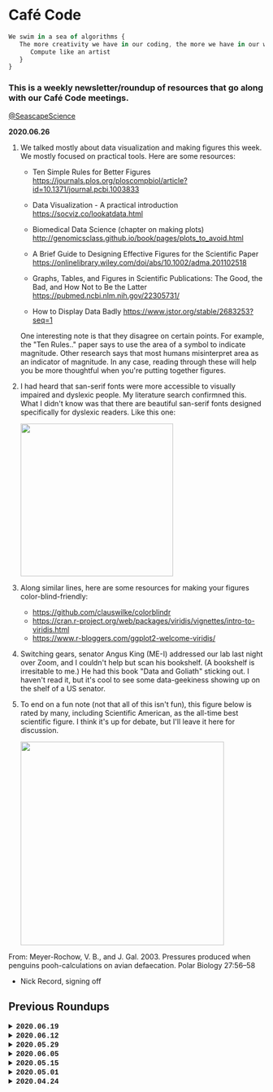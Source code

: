 # Café Code

```javascript
We swim in a sea of algorithms {
   The more creativity we have in our coding, the more we have in our world {
      Compute like an artist
   }
}
```

### This is a weekly newsletter/roundup of resources that go along with our Café Code meetings.  
[@SeascapeScience](https://twitter.com/seascapescience)

**2020.06.26**

1. We talked mostly about data visualization and making figures this week. We mostly focused on practical tools. Here are some resources:
   
   - Ten Simple Rules for Better Figures 
   https://journals.plos.org/ploscompbiol/article?id=10.1371/journal.pcbi.1003833

   - Data Visualization - A practical introduction
   https://socviz.co/lookatdata.html

   - Biomedical Data Science (chapter on making plots)
   http://genomicsclass.github.io/book/pages/plots_to_avoid.html

   - A Brief Guide to Designing Effective Figures for the Scientific Paper
   https://onlinelibrary.wiley.com/doi/abs/10.1002/adma.201102518

   - Graphs, Tables, and Figures in Scientific Publications: The Good, the Bad, and How Not to Be the Latter
   https://pubmed.ncbi.nlm.nih.gov/22305731/

   - How to Display Data Badly
   https://www.jstor.org/stable/2683253?seq=1

   One interesting note is that they disagree on certain points. For example, the "Ten Rules.." paper says to use the area of a symbol to indicate magnitude. Other research says that most humans misinterpret area as an indicator of magnitude. In any case, reading through these will help you be more thoughtful when you're putting together figures.
   
2. I had heard that san-serif fonts were more accessible to visually impaired and dyslexic people. My literature search confirmned this. What I didn't know was that there are beautiful san-serif fonts designed specifically for dyslexic readers. Like this one: 
   
   <a href="https://en.wikipedia.org/wiki/OpenDyslexic"><img src="https://upload.wikimedia.org/wikipedia/commons/1/16/OpenDyslexic3Regular-image.svg" width=300></a>
   
3. Along similar lines, here are some resources for making your figures color-blind-friendly:

   - https://github.com/clauswilke/colorblindr
   - https://cran.r-project.org/web/packages/viridis/vignettes/intro-to-viridis.html
   - https://www.r-bloggers.com/ggplot2-welcome-viridis/

4. Switching gears, senator Angus King (ME-I) addressed our lab last night over Zoom, and I couldn't help but scan his bookshelf. (A bookshelf is irresitable to me.) He had this book "Data and Goliath" sticking out. I haven't read it, but it's cool to see some data-geekiness showing up on the shelf of a US senator.

5. To end on a fun note (not that all of this isn't fun), this figure below is rated by many, including Scientific American, as the all-time best scientific figure. I think it's up for debate, but I'll leave it here for discussion.

   <img src="https://3.bp.blogspot.com/-j-XoW9TIGEQ/VnMEaQG0clI/AAAAAAAABj8/a7BR8UOUP0Q/s400/poo.jpg" width=400>

From: Meyer-Rochow, V. B., and J. Gal. 2003. Pressures produced when penguins pooh-calculations on avian defaecation. Polar Biology 27:56–58

 - Nick Record, signing off
 

## Previous Roundups


<details>
 <summary>
  <b style="font-family:'Courier New'">
  2020.06.19</b>
 </summary>

<br>

1. This week our coding group talked about biases in data and in the world. The most recommended resource was the **"Parable of the Polygons"**, which is an interactive simulation about how bias shapes the world. It's a great combination of modeling and visualization. [Check it out here](https://ncase.me/polygons/)

2. If you want to keep going, here are some of the other readings that went along with the session. 
   - [What is implicit bias?](https://www.cell.com/neuron/pdf/S0896-6273(18)30643-3.pdf)    
   - [Example of bias influencing data interpretation](https://www.sciencedaily.com/releases/2014/02/140225101143.htm)
   - [Bias influencing action](https://mcdreeamiemusings.com/blog/2019/4/1/survivorship-bias-how-lessons-from-world-war-two-affect-clinical-research-today)

3. One of the students shared the site [AllSides](https://www.allsides.com/unbiased-balanced-news) which provides the news headlines of the day, from all the different news sources, with the bias of each news source indicated. I admit, I was surprised to see where some of them fell. But it's always interesting taking a step back to see where your own source of information fits along a spectrum of bias.

   <a href="https://www.allsides.com/"><img src="https://www.allsides.com/sites/default/files/AllSidesMediaBiasChart_Version1.1_11.18.19.jpg" width=200></a>

4. Shifting topics a little, here are two more data resources for the geosciences that were shared this morning:
   - [PanGeo: a community platform for Big Data geoscience](http://pangeo.io/)
   - [OceanParcels](https://oceanparcels.org/) - Python code for Lagrangian simulation in ocean currents
   <img src="https://oceanparcels.org/images/globcurrent_fullyseeded.gif" width=500>
   
5. And finally, today we celebrate Juneteenth. 

Nick Record, signing off

</details>


<details>
 <summary>
  <b style="font-family:'Courier New'">
  2020.06.12</b>
 </summary>

<br>

1. **Some general resources** - Here are some of the resources people shared this week that have been helpful for getting projects started:
    - Introduction to unix/bash: http://swcarpentry.github.io/shell-novice/
    - Resources for digitizing data in pdf and image files: 
       - https://automeris.io/WebPlotDigitizer/
       - https://pdftables.com/
       - https://transcription.si.edu
       - https://community.rstudio.com/t/need-to-extract-tables-from-a-pdf-using-r/17144
       - https://www.oldweather.org/
    - Many old figures and tables from scientific papers have already been digitized and are in the Pangaea database: https://www.pangaea.de/
    - Other ocean databases folks should be aware of: [BCO-DMO](https://www.bco-dmo.org/), [SeaBASS](https://seabass.gsfc.nasa.gov/)
    
2.  **Algorithmic Bias** - Here is some more reading, adding to the list of reading on algorithmic bias. This is just the tip of the iceberg of course.
    - [What is algorithmic bias](https://bdtechtalks.com/2018/03/26/racist-sexist-ai-deep-learning-algorithms/
)
    - [Gender shades](http://gendershades.org/overview.html)
    - [Machine bias: There’s software used across the country to predict future criminals. And it’s biased against blacks.](https://www.propublica.org/article/machine-bias-risk-assessments-in-criminal-sentencing
)

3.  **Climate during COVID-19** This is a bit of an aside, but I've been plotting the CO_2 anomalies this year, as compared to previous years. Everything is normalized to the first six weeks of the year. Basically, atmospheric carbon dioxide shows no notable devation from the long term noise.

<img src="https://pbs.twimg.com/media/EaVMnkhXsAAl2sB?format=png&name=medium" WIDTH=300>

Data from: ftp://aftp.cmdl.noaa.gov/products/trends/co2/co2_weekly_mlo.txt

4.  **Data visualization** - Here is the TED talk that we talked about this week. It's about ten years old now, but there are some cool thoughts on data visualization. More on this topic in the future. 
     - [The beauty of data visualization](https://www.ted.com/talks/david_mccandless_the_beauty_of_data_visualization/transcript)

5.  I don't know why there are always five items on these lists. It's a fine number. There are five regular solids (tetrahedron, cube, octahedron, dodecahedron, and icosahedron), and five is a Fermat prime. It also took me five minutes to think of this last item.

Nick Record, signing off

</details>

<details>
 <summary>
  <b style="font-family:'Courier New'">
  2020.05.29</b>
 </summary>

<br>


1. **Algorithmic Bias** - This week has been a historically important one in the US. It might seem strange if you haven't been exposed to these ideas, but altorithms are an important part of the picture, particularly in the way that they reinforce and magnify biases. Machine learning algorithms are used in everything from résumé sorting to making parole decisions. One entry point to this topic, which we discussed in our coding hour, is [this article on algorithmic bias](https://bdtechtalks.com/2018/03/26/racist-sexist-ai-deep-learning-algorithms/).

2. **Predictive Policing** - To go one step deeper, one example is how neural networks are used to try to predict crimes before they happen, and then to direct police resources to those times/places. Here are a few articles as a starting point.
   - https://www.sciencemag.org/news/2016/09/can-predictive-policing-prevent-crime-it-happens
   - https://www.govtech.com/public-safety/LAPD-Predictive-Policing-Tool-Raises-Racial-Bias-Concerns.html
   - https://www.brennancenter.org/our-work/research-reports/predictive-policing-explained
   - https://www.theverge.com/2018/4/26/17285058/predictive-policing-predpol-pentagon-ai-racial-bias

3. **Here are some organizations** that are doing great things to to make coding more accessible, to build diversity in our coding communities, and to build foundations that will help push back against problems like algorithmic bias:
   - [Black Girls Code](https://girlswhocode.cmail20.com/t/d-l-mdlhko-jitufjhz-r/)
   - [Girls Who Code](https://girlswhocode.com)
   - [Code2040](https://girlswhocode.cmail20.com/t/d-l-mdlhko-jitufjhz-y/)
   - [CSForAll](https://girlswhocode.cmail20.com/t/d-l-mdlhko-jitufjhz-j/)
   
4. **A manifesto for algorithms in the environment** - Calling something a manifesto is one way to give it swagger, I suppose. In any case, this document (linked below) was a good start at trying to build principles around responsible algorithm design as it applies to the environment. The original site for the "Biosphere Code Manifesto" doesn't seem to still be there, but this write-up in the Guardian is still around:
   - [A manifesto for algorithms in the environment](https://www.theguardian.com/science/political-science/2015/oct/05/a-manifesto-for-algorithms-in-the-environment)

5. **On an unrelated note**, our conversation went down a rabbit hole of how to best share data files in our new zoom-research environment. [This "what-if" blog/comic came up](https://what-if.xkcd.com/31/), along with the quote,  
   _"When - if ever - will the bandwidth of the Internet surpass that of FedEx?"_ —Johan Öbrink  
   <img src="https://what-if.xkcd.com/imgs/a/31/fedex_drives.png">

</details>


<details>
 <summary>
  <b style="font-family:'Courier New'">
  2020.06.05</b>
 </summary>

<br>


1. The summer of code has started for the Café Code group. Around 20 summer interns have started, working remotely from all around the country, on projects that will involve coding and/or data for ocean science. Wish us luck!

2. Up next is a fun vocab word that came across my desk via one of the many digital communications that I'm drowning in. The word:  
_**Quantophrenia**: excessive reliance on statistics, especially in areas that are not quantifiable._ I thought of this while watching the TED talk by Susan Etlinger that the coding group shared this week: [What do we do with all this big data?](https://www.ted.com/talks/susan_etlinger_what_do_we_do_with_all_this_big_data/transcript#t-26273)

3. Speaking of drowning in digital communications, many folks have moved workshops and conferences online. We're doing the same thing with Ocean Hack Week. Here are a few reflections from folks who have done this recently and taken the time to write up their lessons-learned. [PLoS article](https://journals.plos.org/ploscompbiol/article?id=10.1371/journal.pcbi.1000650), [Ecological Forecasting Initiative](https://ecoforecast.org/going-virtual-what-we-learned-from-the-efi-rcn-virtual-workshop/), [Photonics Online Meetup](https://arxiv.org/ftp/arxiv/papers/2003/2003.03219.pdf)

4. This week's book recommendation comes from one of our Café Code alums.   
_Data Feminism_ by Catherine D’Ignazio and Lauren Klein. Catherine D’Ignazio directs the [Data + Feminism Lab at MIT](https://dataplusfeminism.mit.edu/); "The Data + Feminism Lab uses data and computational methods to work towards gender and racial equity, particularly as they relate to space and place."  
<img src="https://books.google.com/books/content?id=x5nSDwAAQBAJ&printsec=frontcover&img=1&zoom=1&edge=curl&imgtk=AFLRE718h8dL39rXZ3nP3-HB012N0cDZPJb7AfpZv1yckBZjAfdOcPC1v3NDiiqf6hOk6v446ymGx4Lz4ZCUzOwGXY44VRs9L0_WjDSnNHqJT_Y8D1ARS5WwFMHRFRkEkKzjo3VlwbnB" width=150>

5. Finally, since I was writing about **dark data** last time, I want to end with this amusing conversation I had last week:  
Me: "Bob, is the raw data from the 90s surveys still around?"  
Bob: "Nick … I'll send you the [published] 1997 paper.  J- A-’s data was on napkins (really)."  

   That's it for this week. Nick Record signing off.

</details>

<details>
 <summary>
  <b style="font-family:'Courier New'">
  2020.05.15</b>
 </summary>

<br>

1. There's a lot of doomsday talk about **Artificial Intelligence** (AI), but the reality is that AI is already surrounding us in our everyday lives. I recently saw this TEDx talk on "*AI Literacy, or Why Understanding AI Will Help You Every Day*"  
Here's the talk:  
https://www.ted.com/talks/jordan_harrod_ai_literacy_or_why_understanding_ai_will_help_you_every_day  
And here is Jordan Herrod's page, if you're interested in digging deeper:  
https://www.jordanharrod.com  

2. In the spirit of providing more and more resources, this one could be handy.  
It's a tutorial on [using R to work with NetCDF file](https://ropensci.org/blog/2019/11/05/tidync/)

3. Okay, back to AI for our art! **Neural networks** have always been a bit of an enigma.  
I really liked this visualization of linear regression by Chelsea Parlett-Pelleriti [(@ChelseaParlett)](https://twitter.com/ChelseaParlett), drawn as a neural network.  
<a target="_blank" rel="noopener noreferrer" href="https://twitter.com/ChelseaParlett/status/1257754533989683200">
<img src="https://pbs.twimg.com/media/EXRxFKwU4AAhB-x?format=jpg&name=medium" width="300"></a>

4. **Dark Data Rescue** - Dark data is the data that is collected, but buried in various ways (e.g. cardboard boxes, excel sheets, bar napkins).  
This spot in the Arctic was sampled in 1961:  
![](https://github.com/SeascapeScience/SeascapeScience.github.io/blob/master/CafeCode/images/Appolonio2011.png?raw=true)   
and the [paper was published in 2011](https://www.researchgate.net/publication/270298552_Over-Winter_Oceanographic_Profiles_in_Jones_Sound_Canadian_Arctic_Archipelago_November_1961_-_June_1962_Temperature_Salinity_Oxygen_and_Nutrients) . It's like a time machine to sample the past.  
A good starting place for dark data in the geosciences is the **Pangea database**. https://www.pangaea.de/  
And of course there's an R package for interfacing with that database. https://docs.ropensci.org/pangaear/  

5. I feel like I should have a nice Buffy quote or something to wrap up the week, but instead I'm going to drop in one last resource that came up this week. Here is a resource for **using GPU cards with R**. Hopefully we'll dig into this more later. https://github.com/cdeterman/gpuR  
  
   That's it for this week. Nick Record signing off.

</details>

<details>
 <summary>
  <b style="font-family:'Courier New'">
  2020.05.01</b>
 </summary>

<br>

**1.** **Life in Code** - I'm going to start this week with a book recommendation.
Ellen Ullman has written so many insightful and amusing essays 
about the culture of the coding world. 
A great place to start is this book:<br>
<a target="_blank" rel="noopener noreferrer" href="https://us.macmillan.com/books/9780374534516">
<img src="https://github.com/SeascapeScience/SeascapeScience.github.io/blob/master/CafeCode/images/9781250181695.jpg?raw=true" width=100>
</a><br>

**2.** Here is a <a target="_blank" rel="noopener noreferrer" href="https://rstudio.com/wp-content/uploads/2019/01/Cheatsheets_2019.pdf">
gigantic R studio cheatsheet</a> that was shared recently. 
It's a good starting point for learning to do new things in R.<br>

**3.** **XKCDify** - A somewhat more esoteric resource... 
Have you ever wanted to convert one of your figures to the style of the popular webcomic
<a target="_blank" rel="noopener noreferrer" href="https://xkcd.com/">xkcd</a>?
There is code, in multiple languages, to convert something like this:<br>
<img src="https://github.com/SeascapeScience/SeascapeScience.github.io/blob/master/CafeCode/images/xkcd1.png?raw=true" width=300><br>
...into something like this:<br>
<img src="https://github.com/SeascapeScience/SeascapeScience.github.io/blob/master/CafeCode/images/xkcd2.png?raw=true" width=300><br>
Links:<br>
   <a target="_blank" rel="noopener noreferrer" href="https://jakevdp.github.io/blog/2012/10/07/xkcd-style-plots-in-matplotlib/">
Python/Matplotlib</a><br>
   <a target="_blank" rel="noopener noreferrer" href="https://www.mathworks.com/matlabcentral/fileexchange/38499-xkcdify">
MatLab</a><br>
(As a lifelong cartoonist, I count this as art.)<br>

**4.** Are you wobbly with stats? 
In the spirit of other resources folks have shared, here is an explanation 
of how to read the summary of a linear model 
(ala <b>model = lm(y ~ x, blah blah blah)</b>).
<a target="_blank" rel="noopener noreferrer" href="https://feliperego.github.io/blog/2015/10/23/Interpreting-Model-Output-In-R">
QUICK GUIDE: INTERPRETING SIMPLE LINEAR MODEL OUTPUT IN R</a><br>

**5.** Finally, let's finish with a quote from **Buffy the Vampire Slayer**.
These things can be helpful during a pandemic.
After all, the show covered everything from
<a target="_blank" rel="noopener noreferrer" href="https://en.wikipedia.org/wiki/Hush_(Buffy_the_Vampire_Slayer)">quarantine</a> <br>
to various topics in
<a target="_blank" rel="noopener noreferrer" href="https://www.theatlantic.com/entertainment/archive/2015/10/the-rise-of-buffy-studies/407020/">
philosophy and cultural theory</a>.<br>
...Including algorithms:<br>
    <i>"Robots are the strangest people."</i>
 

</details>


<details>
 <summary>
  <b style="font-family:'Courier New'">
  2020.04.24</b>
 </summary>
  <div style="margin-left: 1em; font-family:'Courier New'"><br>
<b>1.</b>  "<u>Compute Like an Artist</u>" is a nod to Austin Kleon, <br>
whose <a target="_blank" rel="noopener noreferrer" href='https://austinkleon.com/newsletter/'>newsletter</a> I learn a lot from,
such as how to "Steal Like an Artist." <br>
<i>I'm still honing my stealing practices, so bear with me</i>.<br>
The phrasing is a little clunky, but I thought it was better than<br> 
"Compute Like a Thief," or "Steal Like a Computer."<br>
<br>
<b>2.</b>  <u>COVID forecasting</u> is everywhere now.<br> 
This video from <a target="_blank" rel="noopener noreferrer" href="https://constancecrozier.com/2020/04/16/forecasting-s-curves-is-hard/">
Constance Crozier</a> shows a great simulation <br>
illustrating how hard it is to forecast the point at which an S-curve levels off.<br>
With COVID-19, we're still at the point where the forecast is flapping all over<br>
the place like a rogue fire hose.
<br>
<iframe title="vimeo-player" src="https://player.vimeo.com/video/408599958" width="320" height="213" frameborder="0" allowfullscreen></iframe>
<br>
<br>
<b>3.</b> I will mostly be posting resources that are less mainstream than the NYTimes,<br>
but I couldn't resist sharing 
<a target="_blank" rel="noopener noreferrer" href="https://www.nytimes.com/2020/04/08/science/ai-ocean-whales-study.html"> this article 
on artificial intelligence + ocean science</a>.<br>
This is the area of research I work in. The article covers the great potential <br>
of AI in ocean science.<br>
Like any technology, there are there are dangers to AI too. A topic for later.
<br>
<br>
<b>4.</b> <u>Itty Bitty Sites</u>. I don't know where all of this will lead, but for now <br>
I'm using 
<a target="_blank" rel="noopener noreferrer" href="https://itty.bitty.site/">itty.bitty.site </a><br>
...The entire page, html etc., is embedded in the URL.<br>
 The <b>Caf&eacute Code</b> Newsletter is not actually hosted anywhere.<br>
<br>
<b>5.</b> <u>Don't forget the art</u>!  As "Steal Like an Artist" reminds me, <br>
we are in some ways a mix of all the things we surround ourselves with.<br>
I'll finish with one of my favorite data science artists, 
<a target="_blank" rel="noopener noreferrer" href="http://www.jillpelto.com/">Jill Pelto</a>, <br>
whose work often combines time series data with a scene of the environment that <br>
underlies that data.<br>
<img src="https://images.squarespace-cdn.com/content/v1/56a25d714bf1182dd4517be5/1531250926364-LC2K1357HFL1CN3KLNQY/ke17ZwdGBToddI8pDm48kBSAVZKVqRGfjL8yAktGb-97gQa3H78H3Y0txjaiv_0fDoOvxcdMmMKkDsyUqMSsMWxHk725yiiHCCLfrh8O1z4YTzHvnKhyp6Da-NYroOW3ZGjoBKy3azqku80C789l0mhydAgiKdIfeAoxVgE7c7orLjRgnPTPkiKRPtaHXv36uDJPY_k35pRkXWvn-5ruGw/Smaller_Gulf+of+Maine+Temperature+Variability+copy.jpeg?format=1000w" width=300><br>
<br>
That's it for this week. Nick Record, signing off.
  </div>
<br>
</details>
